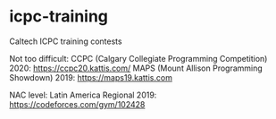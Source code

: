 # icpc-training
Caltech ICPC training contests

Not too difficult:
CCPC (Calgary Collegiate Programming Competition) 2020: https://ccpc20.kattis.com/
MAPS (Mount Allison Programming Showdown) 2019: https://maps19.kattis.com


NAC level:
Latin America Regional 2019: https://codeforces.com/gym/102428

